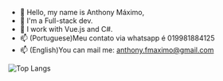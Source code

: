 - 👋 Hello, my name is Anthony Máximo,
- 👀 I'm a Full-stack dev.  
- 🌱 I work with Vue.js and C#.
- 📫 (Portuguese)Meu contato via whatsapp é 019981884125
- 📫 (English)You can mail me: anthony.fmaximo@gmail.com

![Top Langs](https://github-readme-stats.vercel.app/api/top-langs/?username=a-maximo&theme=tokyonight)
